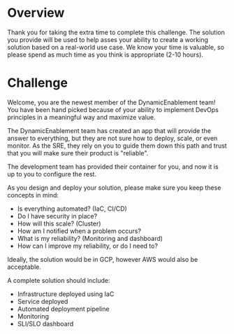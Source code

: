 # Overview

Thank you for taking the extra time to complete this challenge.  The solution you provide will be used to help asses your ability to create a working solution based on a real-world use case.  We know your time is valuable, so please spend as much time as you think is appropriate (2-10 hours).

# Challenge

Welcome, you are the newest member of the DynamicEnablement team! You have been hand picked because of your ability to implement DevOps principles in a meaningful way and maximize value.

The DynamicEnablement team has created an app that will provide the answer to everything, but they are not sure how to deploy, scale, or even monitor.  As the SRE, they rely on you to guide them down this path and trust that you will make sure their product is "reliable".

The development team has provided their container for you, and now it is up to you to configure the rest.

As you design and deploy your solution, please make sure you keep these concepts in mind:
* Is everything automated? (IaC, CI/CD)
* Do I have security in place?
* How will this scale? (Cluster)
* How am I notified when a problem occurs?
* What is my reliability? (Monitoring and dashboard)
* How can I improve my reliability, or do I need to?

Ideally, the solution would be in GCP, however AWS would also be acceptable.

A complete solution should include:
* Infrastructure deployed using IaC
* Service deployed
* Automated deployment pipeline
* Monitoring
* SLI/SLO dashboard